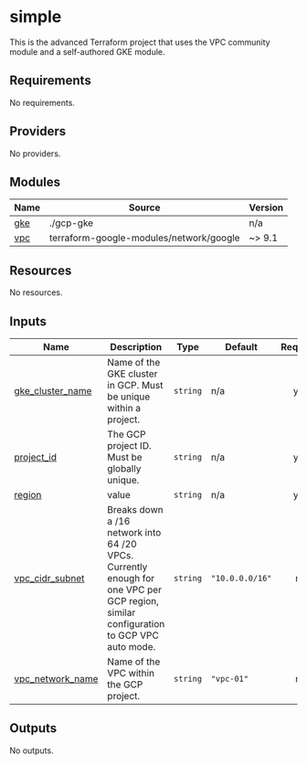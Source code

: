 # simple

This is the advanced Terraform project that uses the VPC community module and a self-authored GKE module.

<!-- BEGIN_TF_DOCS -->
## Requirements

No requirements.

## Providers

No providers.

## Modules

| Name | Source | Version |
|------|--------|---------|
| <a name="module_gke"></a> [gke](#module\_gke) | ./gcp-gke | n/a |
| <a name="module_vpc"></a> [vpc](#module\_vpc) | terraform-google-modules/network/google | ~> 9.1 |

## Resources

No resources.

## Inputs

| Name | Description | Type | Default | Required |
|------|-------------|------|---------|:--------:|
| <a name="input_gke_cluster_name"></a> [gke\_cluster\_name](#input\_gke\_cluster\_name) | Name of the GKE cluster in GCP. Must be unique within a project. | `string` | n/a | yes |
| <a name="input_project_id"></a> [project\_id](#input\_project\_id) | The GCP project ID. Must be globally unique. | `string` | n/a | yes |
| <a name="input_region"></a> [region](#input\_region) | value | `string` | n/a | yes |
| <a name="input_vpc_cidr_subnet"></a> [vpc\_cidr\_subnet](#input\_vpc\_cidr\_subnet) | Breaks down a /16 network into 64 /20 VPCs. Currently enough for one VPC per GCP region, similar configuration to GCP VPC auto mode. | `string` | `"10.0.0.0/16"` | no |
| <a name="input_vpc_network_name"></a> [vpc\_network\_name](#input\_vpc\_network\_name) | Name of the VPC within the GCP project. | `string` | `"vpc-01"` | no |

## Outputs

No outputs.
<!-- END_TF_DOCS -->